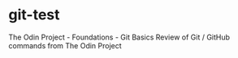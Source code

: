 # git-test
The Odin Project - Foundations - Git Basics
Review of Git / GitHub commands from The Odin Project
